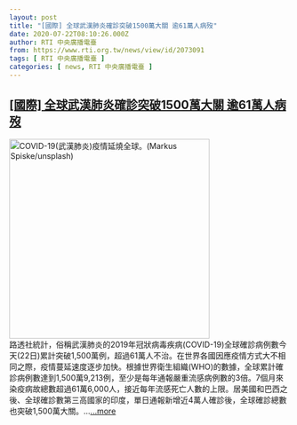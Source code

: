 ```yaml
---
layout: post
title: "[國際] 全球武漢肺炎確診突破1500萬大關 逾61萬人病歿"
date: 2020-07-22T08:10:26.000Z
author: RTI 中央廣播電臺
from: https://www.rti.org.tw/news/view/id/2073091
tags: [ RTI 中央廣播電臺 ]
categories: [ news, RTI 中央廣播電臺 ]
---
```

<!--1595405426000-->
[[國際] 全球武漢肺炎確診突破1500萬大關 逾61萬人病歿](https://www.rti.org.tw/news/view/id/2073091)
------

<div>
<img src="https://static.rti.org.tw/assets/thumbnails/2020/04/07/a2f976e518259b4ce2b48b75998a3359.jpg" width="360" alt="COVID-19(武漢肺炎)疫情延燒全球。(Markus Spiske/unsplash)" title="COVID-19(武漢肺炎)疫情延燒全球。(Markus Spiske/unsplash)"><br>路透社統計，俗稱武漢肺炎的2019年冠狀病毒疾病(COVID-19)全球確診病例數今天(22日)累計突破1,500萬例，超過61萬人不治。在世界各國因應疫情方式大不相同之際，疫情蔓延速度逐步加快。根據世界衛生組織(WHO)的數據，全球累計確診病例數達到1,500萬9,213例，至少是每年通報嚴重流感病例數的3倍。7個月來染疫病故總數超過61萬6,000人，接近每年流感死亡人數的上限。居美國和巴西之後、全球確診數第三高國家的印度，單日通報新增近4萬人確診後，全球確診總數也突破1,500萬大關。...<a target="_blank" href="https://www.rti.org.tw/news/view/id/2073091">...more</a>
</div>
